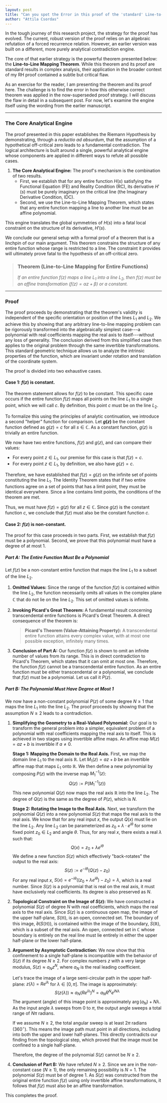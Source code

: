 ```yaml
---
layout: post
title: "Can you spot the Error in this proof of the 'standard' Line-to-Line Mapping Theorem"
author: "Attila Csordas"
---
```

In the tough journey of this research project, the strategy for the proof has evolved. The current, robust version of the proof relies on an algebraic refutation of a forced recurrence relation. However, an earlier version was built on a different, more purely analytical contradiction engine.

The core of that earlier strategy is the powerful theorem presented below: the **Line-to-Line Mapping Theorem**. While this theorem and its proof are standard results in complex analysis, their application in the broader context of my RH proof contained a subtle but critical flaw.

As an exercise for the reader, I am presenting the theorem and its proof here. The challenge is to find the error in how this otherwise correct theorem was applied in the now-superseded proof strategy. I will discuss the flaw in detail in a subsequent post. For now, let's examine the engine itself using the wording from the earlier manuscript.

---

### The Core Analytical Engine

The proof presented in this paper establishes the Riemann Hypothesis by demonstrating, through a *reductio ad absurdum*, that the assumption of a hypothetical off-critical zero leads to a fundamental contradiction. The logical architecture is built around a single, powerful analytical engine whose components are applied in different ways to refute all possible cases.

1.  **The Core Analytical Engine:** The proof's mechanism is the combination of two results.
    * First, we establish that for any entire function $H(s)$ satisfying the Functional Equation (FE) and Reality Condition (RC), its derivative $H'(s)$ must be purely imaginary on the critical line (the Imaginary Derivative Condition, IDC).
    * Second, we use the Line-to-Line Mapping Theorem, which states that any entire function mapping a line to another line must be an affine polynomial.

This engine translates the global symmetries of $H(s)$ into a fatal local constraint on the structure of its derivative, $H'(s)$.
 
We conclude our general setup with a formal proof of a theorem that is a linchpin of our main argument. This theorem constrains the structure of any entire function whose range is restricted to a line. The constraint it provides will ultimately prove fatal to the hypothesis of an off-critical zero.

> ### Theorem (Line-to-Line Mapping for Entire Functions)
> *If an entire function $f(z)$ maps a line $L_1$ into a line $L_2$, then $f(z)$ must be an affine transformation ($f(z) = \alpha z + \beta$) or a constant.*

---

### Proof

The proof proceeds by demonstrating that the theorem's validity is independent of the specific orientation or position of the lines $L_1$ and $L_2$. We achieve this by showing that any arbitrary line-to-line mapping problem can be rigorously transformed into the algebraically simplest case---a polynomial with real coefficients mapping the real axis to itself---without any loss of generality. The conclusion derived from this simplified case then applies to the original problem through the same invertible transformations. This standard geometric technique allows us to analyze the intrinsic properties of the function, which are invariant under rotation and translation of the coordinate system.

The proof is divided into two exhaustive cases.

#### Case 1: $f(z)$ is constant.

The theorem statement allows for $f(z)$ to be constant. This specific case occurs if the entire function $f(z)$ maps all points on the line $L_1$ to a single point, which we will call $c$. By definition, this point $c$ must be on the line $L_2$.

To formalize this using the principles of analytic continuation, we introduce a second "helper" function for comparison. Let **$g(z)$** be the constant function defined as $g(z) = c$ for all $s \in \mathbb{C}$. As a constant function, $g(z)$ is trivially an entire function.

We now have two entire functions, $f(z)$ and $g(z)$, and can compare their values:
* For every point $z \in L_1$, our premise for this case is that $f(z) = c$.
* For every point $z \in L_1$, by definition, we also have $g(z) = c$.

Therefore, we have established that $f(z) = g(z)$ on the infinite set of points constituting the line $L_1$. The Identity Theorem states that if two entire functions agree on a set of points that has a limit point, they must be identical everywhere. Since a line contains limit points, the conditions of the theorem are met.

Thus, we must have $f(z) = g(z)$ for all $z \in \mathbb{C}$. Since $g(z)$ is the constant function $c$, we conclude that $f(z)$ must also be the constant function $c$.

#### Case 2: $f(z)$ is non-constant.

The proof for this case proceeds in two parts. First, we establish that $f(z)$ must be a polynomial. Second, we prove that this polynomial must have a degree of at most 1.

##### Part A: The Entire Function Must Be a Polynomial

Let $f(z)$ be a non-constant entire function that maps the line $L_1$ to a subset of the line $L_2$.

1.  **Omitted Values:** Since the range of the function $f(z)$ is contained within the line $L_2$, the function necessarily omits all values in the complex plane $\mathbb{C}$ that do not lie on the line $L_2$. This set of omitted values is infinite.

2.  **Invoking Picard's Great Theorem:** A fundamental result concerning transcendental entire functions is Picard's Great Theorem. A direct consequence of the theorem is:

    > **Picard's Theorem (Value-Attaining Property):** A transcendental entire function attains every complex value, with at most one possible exception, infinitely many times.

3.  **Conclusion of Part A:** Our function $f(z)$ is shown to omit an infinite number of values from its range. This is in direct contradiction to Picard's Theorem, which states that it can omit at most one. Therefore, the function $f(z)$ cannot be a transcendental entire function. As an entire function must be either transcendental or a polynomial, we conclude that $f(z)$ must be a polynomial. Let us call it $P(z)$.

##### Part B: The Polynomial Must Have Degree at Most 1

We now have a non-constant polynomial $P(z)$ of some degree $N \ge 1$ that maps the line $L_1$ into the line $L_2$. The proof proceeds by showing that the assumption $N \ge 2$ leads to a contradiction.

1.  **Simplifying the Geometry to a Real-Valued Polynomial:**
    Our goal is to transform the general problem into a simpler, equivalent problem of a polynomial with real coefficients mapping the real axis to itself. This is achieved in two stages using invertible affine maps. An affine map $M(z) = az+b$ is invertible if $a \neq 0$.

    **Stage 1: Mapping the Domain to the Real Axis.**
    First, we map the domain line $L_1$ to the real axis $\mathbb{R}$. Let $M_1(z) = a z + b$ be an invertible affine map that maps $L_1$ onto $\mathbb{R}$. We then define a new polynomial by composing $P(z)$ with the inverse map $M_1^{-1}(z)$:
    $$
    Q(z) := P(M_1^{-1}(z))
    $$
    This new polynomial $Q(z)$ now maps the real axis $\mathbb{R}$ into the line $L_2$. The degree of $Q(z)$ is the same as the degree of $P(z)$, which is $N$.

    **Stage 2: Rotating the Image to the Real Axis.**
    Next, we transform the polynomial $Q(z)$ into a new polynomial $S(z)$ that maps the real axis to the real axis. We know that for any real input $x$, the output $Q(x)$ must lie on the line $L_2$. Any line $L_2$ can be parameterized as $z_0 + \lambda \cdot e^{i\theta}$ for some fixed point $z_0 \in L_2$ and angle $\theta$. Thus, for any real $x$, there exists a real $\lambda$ such that:
    $$
    Q(x) = z_0 + \lambda e^{i\theta}
    $$
    We define a new function $S(z)$ which effectively "back-rotates" the output to the real axis:
    $$
    S(z) := e^{-i\theta} (Q(z) - z_0)
    $$
    For any real input $x$, $S(x) = e^{-i\theta}((z_0 + \lambda e^{i\theta}) - z_0) = \lambda$, which is a real number. Since $S(z)$ is a polynomial that is real on the real axis, it must have exclusively real coefficients. Its degree is also preserved as $N$.

2.  **Topological Constraint on the Image of $S(z)$:**
    We have constructed a polynomial $S(z)$ of degree $N$ with real coefficients, which maps the real axis to the real axis. Since $S(z)$ is a continuous open map, the image of the upper half-plane, $S(\mathbb{H})$, is an open, connected set. The boundary of this image, $\partial(S(\mathbb{H}))$, is contained within the image of the boundary, $S(\mathbb{R})$, which is a subset of the real axis. An open, connected set in $\mathbb{C}$ whose boundary is entirely on the real line must lie entirely in either the upper half-plane or the lower half-plane.

3.  **Argument by Asymptotic Contradiction:**
    We now show that this confinement to a single half-plane is incompatible with the behavior of $S(z)$ if its degree $N \ge 2$. For complex numbers $z$ with a very large modulus, $S(z) \approx a_N z^N$, where $a_N$ is the real leading coefficient.

    Let's trace the image of a large semi-circular path in the upper half-plane: $z(\lambda) = R e^{i\lambda}$ for $\lambda \in [0, \pi]$.
    The image is approximately:
    $$
    S(z(\lambda)) \approx a_N (R e^{i\lambda})^N = a_N R^N e^{iN\lambda}
    $$
    The argument (angle) of this image point is approximately $\arg(a_N) + N\lambda$. As the input angle $\lambda$ sweeps from $0$ to $\pi$, the output angle sweeps a total range of $N\pi$ radians.

    If we assume $N \ge 2$, the total angular sweep is at least $2\pi$ radians ($360^\circ$). This means the image path must point in all directions, including into both the upper and lower half-planes. This directly contradicts our finding from the topological step, which proved that the image must be confined to a single half-plane.

    Therefore, the degree of the polynomial $S(z)$ cannot be $N \ge 2$.

4.  **Conclusion of Part B:**
    We have refuted $N \ge 2$. Since we are in the non-constant case ($N \ge 1$), the only remaining possibility is $N=1$. The polynomial $S(z)$ must be of degree 1. As $S(z)$ was constructed from the original entire function $f(z)$ using only invertible affine transformations, it follows that $f(z)$ must also be an affine transformation.

This completes the proof.
